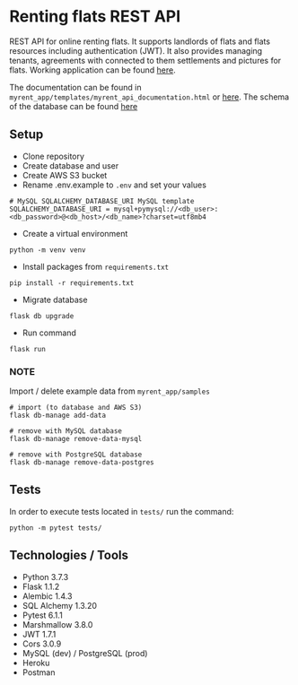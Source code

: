 # Renting flats REST API

REST API for online renting flats. It supports landlords of flats and flats resources including authentication (JWT). It also provides managing tenants, agreements with connected to them settlements and pictures for flats. Working application can be found [here](https://flask-myrent-api.herokuapp.com/api/v1/).

The documentation can be found in `myrent_app/templates/myrent_api_documentation.html` or [here](https://documenter.getpostman.com/view/13065363/TVewY42z).
The schema of the database can be found [here](https://dbdiagram.io/embed/5f91f7463a78976d7b78d0b1)

## Setup

- Clone repository
- Create database and user
- Create AWS S3 bucket
- Rename .env.example to `.env` and set your values 
```buildoutcfg
# MySQL SQLALCHEMY_DATABASE_URI MySQL template
SQLALCHEMY_DATABASE_URI = mysql+pymysql://<db_user>:<db_password>@<db_host>/<db_name>?charset=utf8mb4
```
- Create a virtual environment
```buildoutcfg
python -m venv venv
```
- Install packages from `requirements.txt`
```buildoutcfg
pip install -r requirements.txt
```
- Migrate database
```buildoutcfg
flask db upgrade
```
- Run command
```buildoutcfg
flask run
```

### NOTE

Import / delete example data from 
`myrent_app/samples`
```buildoutcfg
# import (to database and AWS S3)
flask db-manage add-data

# remove with MySQL database
flask db-manage remove-data-mysql

# remove with PostgreSQL database
flask db-manage remove-data-postgres
```

## Tests

In order to execute tests located in `tests/` run the command:
```buildoutcfg
python -m pytest tests/
```

## Technologies / Tools

- Python 3.7.3
- Flask 1.1.2
- Alembic 1.4.3
- SQL Alchemy 1.3.20
- Pytest 6.1.1
- Marshmallow 3.8.0
- JWT 1.7.1
- Cors 3.0.9
- MySQL (dev) / PostgreSQL (prod)
- Heroku
- Postman
